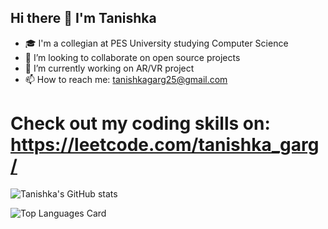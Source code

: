 ##           Hi there 👋 I'm Tanishka
- 🎓 I'm a collegian at PES University studying Computer Science 
- 👯 I’m looking to collaborate on open source projects
- 🌱 I’m currently working on AR/VR project
- 📫 How to reach me: tanishkagarg25@gmail.com
# Check out my coding skills on: https://leetcode.com/tanishka_garg/
<!--
**tanishkagarg25/tanishkagarg25** is a ✨ _special_ ✨ repository because its `README.md` (this file) appears on your GitHub profile.

Here are some ideas to get you started:

- 🔭 I’m currently working on ...
- 🌱 I’m currently learning ...
- 👯 I’m looking to collaborate on ...
- 🤔 I’m looking for help with ...
- 💬 Ask me about ...
- 📫 How to reach me: ...
- 😄 Pronouns: ...
- ⚡ Fun fact: ...
-->
![Tanishka's GitHub stats](https://github-readme-stats.vercel.app/api?username=tanishkagarg25&theme=dark)

![Top Languages Card](https://github-readme-stats.vercel.app/api/top-langs/?username=tanishkagarg25&theme=dark)
